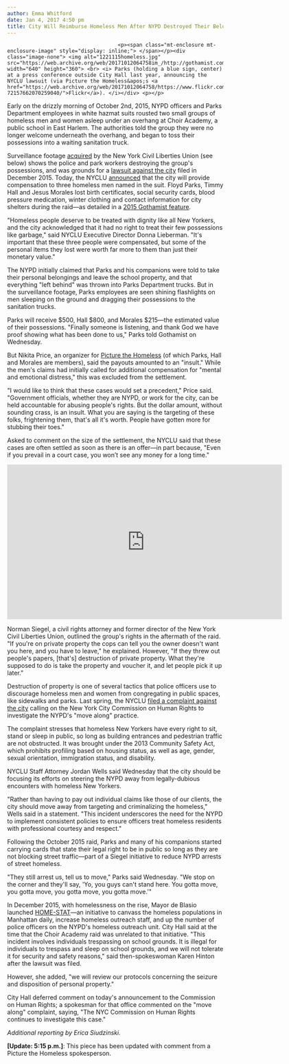 ```yaml
---
author: Emma Whitford
date: Jan 4, 2017 4:50 pm
title: City Will Reimburse Homeless Men After NYPD Destroyed Their Belongings
---
```


	
										<p><span class="mt-enclosure mt-enclosure-image" style="display: inline;"> </span></p><div class="image-none"> <img alt="1221115homeless.jpg" src="https://web.archive.org/web/20171012064758im_/http://gothamist.com/attachments/nyc_ewhitford/1221115homeless.jpg" width="640" height="360"> <br> <i> Parks (holding a blue sign, center) at a press conference outside City Hall last year, announcing the NYCLU lawsuit (via Picture the Homeless&apos;s <a href="https://web.archive.org/web/20171012064758/https://www.flickr.com/photos/27985255@N05/23524864109/in/album-72157662070259040/">Flickr</a>). </i></div> <p></p>

<p>Early on the drizzly morning of October 2nd, 2015, NYPD officers and Parks Department employees in white hazmat suits rousted two small groups of homeless men and women  asleep under an overhang at Choir Academy, a public school in East Harlem. The authorities told the group they were no longer welcome underneath the overhang, and began to toss their possessions into a waiting sanitation truck.</p>

<p>Surveillance footage <a href="https://web.archive.org/web/20171012064758/http://www.nyclu.org/news/nyclu-files-claim-behalf-of-homeless-calls-their-humane-treatment">acquired</a> by the New York Civil Liberties Union (see below) shows the police and park workers destroying the group&apos;s possessions, and was grounds for a <a href="https://web.archive.org/web/20171012064758/http://gothamist.com/2015/12/21/homeless_nyers_lawsuit.php">lawsuit against the city</a> filed in December 2015. Today, the NYCLU <a href="https://web.archive.org/web/20171012064758/http://www.nyclu.org/news/nyclu-settlement-city-compensate-homeless-people-destroyed-possessions">announced</a> that the city will provide compensation to three homeless men named in the suit. Floyd Parks, Timmy Hall and Jesus Morales lost birth certificates, social security cards, blood pressure medication, winter clothing and contact information for city shelters during the raid&#x2014;as detailed in a <a href="https://web.archive.org/web/20171012064758/http://gothamist.com/2015/10/13/harlem_homeless_raid.php">2015 Gothamist feature</a>. </p>

<p>&quot;Homeless people deserve to be treated with dignity like all New Yorkers, and the city acknowledged that it had no right to treat their few possessions like garbage,&quot; said NYCLU Executive Director Donna Lieberman. &quot;It&apos;s important that these three people were compensated, but some of the personal items they lost were worth far more to them than just their monetary value.&quot; </p>

<p>The NYPD initially claimed that Parks and his companions were told to take their personal belongings and leave the school property, and that everything &quot;left behind&quot; was thrown into Parks Department trucks. But in the surveillance footage, Parks employees are seen shining flashlights on men sleeping on the ground and dragging their possessions to the sanitation trucks. </p>

<p>Parks will receive $500, Hall $800, and Morales $215&#x2014;the estimated value of their possessions. &quot;Finally someone is listening, and thank God we have proof showing what has been done to us,&quot; Parks told Gothamist on Wednesday. </p>

<p>But Nikita Price, an organizer for <a href="https://web.archive.org/web/20171012064758/http://picturethehomeless.org/">Picture the Homeless</a> (of which Parks, Hall and Morales are members), said the payouts amounted to an &quot;insult.&quot; While the men&apos;s claims had initially called for additional compensation for &quot;mental and emotional distress,&quot; this was excluded from the settlement. </p>

<p>&quot;I would like to think that these cases would set a precedent,&quot; Price said. &quot;Government officials, whether they are NYPD, or work for the city, can be held accountable for abusing people&apos;s rights. But the dollar amount, without sounding crass, is an insult. What you are saying is the targeting of these folks, frightening them, that&apos;s all it&apos;s worth. People have gotten more for stubbing their toes.&quot; </p>

<p>Asked to comment on the size of the settlement, the NYCLU said that these cases are often settled as soon as there is an offer&#x2014;in part because, &quot;Even if you prevail in a court case, you won&#x2019;t see any money for a long time.&quot; </p>

<p><iframe width="640" height="360" src="https://web.archive.org/web/20171012064758if_/https://www.youtube.com/embed/YzG_TmvEOls?rel=0&amp;showinfo=0" frameborder="0" allowfullscreen></iframe></p>

<p>Norman Siegel, a civil rights attorney and former director of the New York Civil Liberties Union, outlined the group&apos;s rights in the aftermath of the raid. &quot;If you&apos;re on private property the cops can tell you the owner doesn&apos;t want you here, and you have to leave,&quot; he explained. However, &quot;If they threw out people&apos;s papers, [that&apos;s] destruction of private property. What they&apos;re supposed to do is take the property and voucher it, and let people pick it up later.&quot;</p>

<p>Destruction of property is one of several tactics that police officers use to discourage homeless men and women from congregating in public spaces, like sidewalks and parks. Last spring, the NYCLU <a href="https://web.archive.org/web/20171012064758/http://gothamist.com/2016/05/26/homeless_new_yorkers_nypd.php">filed a complaint against the city</a> calling on the New York City Commission on Human Rights to investigate the NYPD&apos;s &quot;move along&quot; practice. </p>

<p>The complaint stresses that homeless New Yorkers have every right to sit, stand or sleep in public, so long as building entrances and pedestrian traffic are not obstructed. It was brought under the 2013 Community Safety Act, which prohibits profiling based on housing status, as well as age, gender, sexual orientation, immigration status, and disability. </p>

<p>NYCLU Staff Attorney Jordan Wells said Wednesday that the city should be focusing its efforts on steering the NYPD away from legally-dubious encounters with homeless New Yorkers. </p>

<p>&quot;Rather than having to pay out individual claims like those of our clients, the city should move away from targeting and criminalizing the homeless,&quot; Wells said in a statement. &quot;This incident underscores the need for the NYPD to implement consistent policies to ensure officers treat homeless residents with professional courtesy and respect.&quot; </p>

<p>Following the October 2015 raid, Parks and many of his companions started carrying cards that state their legal right to be in public so long as they are not blocking street traffic&#x2014;part of a Siegel initiative to reduce NYPD arrests of street homeless. </p>

<p>&quot;They still arrest us, tell us to move,&quot; Parks said Wednesday. &quot;We stop on the corner and they&apos;ll say, &apos;Yo, you guys can&apos;t stand here. You gotta move, you gotta move, you gotta move, you gotta move.&apos;&quot; </p>

<p>In December 2015, with homelessness on the rise, Mayor de Blasio launched <a href="https://web.archive.org/web/20171012064758/http://gothamist.com/2015/12/18/de_blasio_home_stat.php">HOME-STAT</a>&#x2014;an initiative to canvass the homeless populations in Manhattan daily, increase homeless outreach staff, and up the number of police officers on the NYPD&apos;s homeless outreach unit. City Hall said at the time that the Choir Academy raid was unrelated to that initiative. &quot;This incident involves individuals trespassing on school grounds. It is illegal for individuals to trespass and sleep on school grounds, and we will not tolerate it for security and safety reasons,&quot; said then-spokeswoman Karen Hinton after the lawsuit was filed. </p>

<p>However, she added, &quot;we will review our protocols concerning the seizure and disposition of personal property.&quot; </p>

<p>City Hall deferred comment on today&apos;s announcement to the Commission on Human Rights; a spokesman for that office commented on the &quot;move along&quot; complaint, saying, &quot;The NYC Commission on Human Rights continues to investigate this case.&quot; </p>

<p><em>Additional reporting by Erica Siudzinski.</em> </p>

<p><strong>[Update: 5:15 p.m.]</strong>: This piece has been updated with comment from a Picture the Homeless spokesperson. </p>					
										
									
				